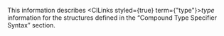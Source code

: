  



This information describes <ClLinks styled={true} term={"type"}><i>type</i></ClLinks> information for the structures defined in the “Compound Type Specifier Syntax” section. 



